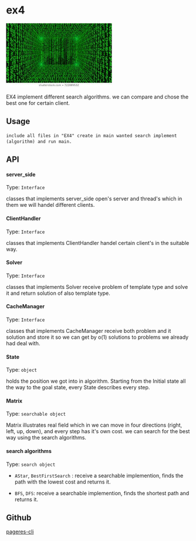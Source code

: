 # ex4

![pageres](media/matrix.jpeg)

EX4 implement different search algorithms.
we can compare and chose the best one for certain client.

## Usage

```
include all files in "EX4" create in main wanted search implement (algorithm) and run main.
```

## API

#### server_side

Type: `Interface`

classes that implements server_side open's server and 
thread's which in them we will handel different clients.

#### ClientHandler

Type: `Interface`

classes that implements ClientHandler handel certain client's in the suitable way.

#### Solver

Type: `Interface`

classes that implements Solver receive problem of template type and solve it and return solution of also template type.

#### CacheManager 

Type: `Interface`

classes that implements CacheManager receive both problem and it solution and store it so we can
get by o(1) solutions to problems we already had deal with.

#### State

Type: `object`

holds the position we got into in algorithm. 
Starting from the Initial state all the way to the goal state, every State describes every step.  

#### Matrix

Type: `searchable object`

Matrix illustrates real field which in we can move in four directions (right, left, up, down), 
and every step has it's own cost. we can search for the best way using the search algorithms. 

#### search algorithms

Type: `search object`

- `AStar`, `BestFirstSearch` : receive a searchable implemention, finds the path with
                               the lowest cost and returns it.
            
- `BFS`, `DFS`: receive a searchable implemention, finds the shortest path and returns it.
                

## Github

[pageres-cli](https://github.com/aaronsium/ex4)